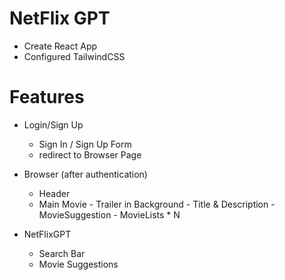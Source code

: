 # NetFlix GPT

- Create React App
- Configured TailwindCSS

# Features

- Login/Sign Up
  - Sign In / Sign Up Form
  - redirect to Browser Page
- Browser (after authentication)

  - Header
  - Main Movie - Trailer in Background - Title & Description - MovieSuggestion - MovieLists \* N

- NetFlixGPT
  - Search Bar
  - Movie Suggestions
